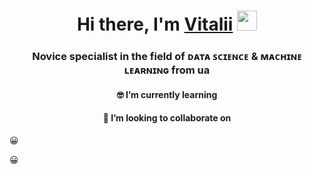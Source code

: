 
<meta charset="UTF-8">
<h1 align="center">Hi there, I'm <a href="https://www.linkedin.com/in/vitalii-vilkhivskyi/" target="_blank">Vitalii</a> 
<img src="https://github.com/blackcater/blackcater/raw/main/images/Hi.gif" height="32"/></h1>
<h3 align="center">Novice specialist in the field of ᴅᴀᴛᴀ ꜱᴄɪᴇɴᴄᴇ & ᴍᴀᴄʜɪɴᴇ ʟᴇᴀʀɴɪɴɢ from ua</h3>

<p><h4 align="center">&#129299; I’m currently learning</h4></p>
<h4 align="center">👯 I’m looking to collaborate on</h4>
<p>&#128512;</p>
<p>&#128512;</p>


<!--
**Vitaliiskyi/Vitaliiskyi** is a ✨ _special_ ✨ repository because its `README.md` (this file) appears on your GitHub profile.

Here are some ideas to get you started:

- 🔭 I’m currently working on ...
- 🌱 I’m currently learning ...
- 👯 I’m looking to collaborate on ...
- 🤔 I’m looking for help with ...
- 💬 Ask me about ...
- 📫 How to reach me: ...
- 😄 Pronouns: ...
- ⚡ Fun fact: ...


-->
